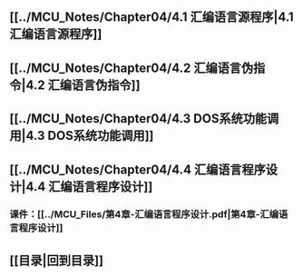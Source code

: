 ## [[../MCU_Notes/Chapter04/4.1 汇编语言源程序|4.1 汇编语言源程序]]
## [[../MCU_Notes/Chapter04/4.2 汇编语言伪指令|4.2 汇编语言伪指令]]
## [[../MCU_Notes/Chapter04/4.3 DOS系统功能调用|4.3 DOS系统功能调用]]
## [[../MCU_Notes/Chapter04/4.4 汇编语言程序设计|4.4 汇编语言程序设计]]
### 课件：[[../MCU_Files/第4章-汇编语言程序设计.pdf|第4章-汇编语言程序设计]]
## [[目录|回到目录]]